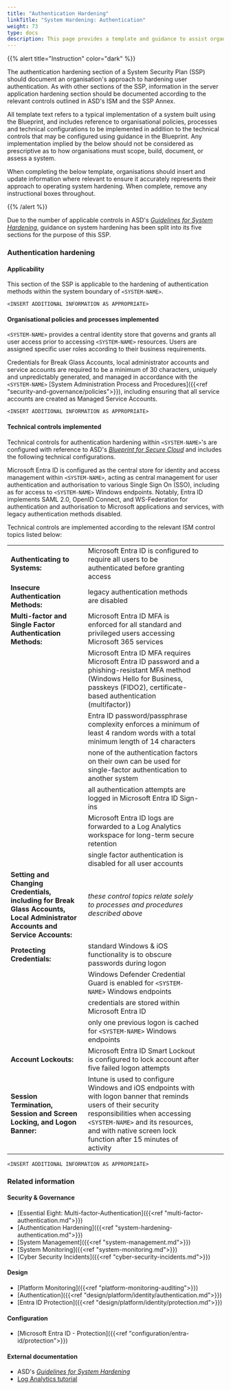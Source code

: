 ```yaml
---
title: "Authentication Hardening"
linkTitle: "System Hardening: Authentication"
weight: 73
type: docs
description: This page provides a template and guidance to assist organisations in documenting their approach to authentication hardening associated with their system(s) built on ASD's Blueprint for Secure Cloud.
---
```


{{% alert title="Instruction" color="dark" %}}

The authentication hardening section of a System Security Plan (SSP) should document an organisation's approach to hardening user authentication. As with other sections of the SSP, information in the server application hardening section should be documented according to the relevant controls outlined in ASD's ISM and the SSP Annex.

All template text refers to a typical implementation of a system built using the Blueprint, and includes reference to organisational policies, processes and technical configurations to be implemented in addition to the technical controls that may be configured using guidance in the Blueprint. Any implementation implied by the below should not be considered as prescriptive as to how organisations must scope, build, document, or assess a system.

When completing the below template, organisations should insert and update information where relevant to ensure it accurately represents their approach to operating system hardening. When complete, remove any instructional boxes throughout. 

{{% /alert %}}

Due to the number of applicable controls in ASD's [*Guidelines for System Hardening*](https://www.cyber.gov.au/resources-business-and-government/essential-cyber-security/ism/cyber-security-guidelines/guidelines-system-hardening), guidance on system hardening has been split into its five sections for the purpose of this SSP.

### Authentication hardening

#### Applicability

This section of the SSP is applicable to the hardening of authentication methods within the system boundary of `<SYSTEM-NAME>`.

`<INSERT ADDITIONAL INFORMATION AS APPROPRIATE>`

#### Organisational policies and processes implemented

`<SYSTEM-NAME>` provides a central identity store that governs and grants all user access prior to accessing `<SYSTEM-NAME>` resources. Users are assigned specific user roles according to their business requirements.

Credentials for Break Glass Accounts, local administrator accounts and service accounts are required to be a minimum of 30 characters, uniquely and unpredictably generated, and managed in accordance with the `<SYSTEM-NAME>` [System Administration Process and Procedures]({{<ref "security-and-governance/policies">}}), including ensuring that all service accounts are created as Managed Service Accounts.

`<INSERT ADDITIONAL INFORMATION AS APPROPRIATE>`

#### Technical controls implemented

Technical controls for authentication hardening within  `<SYSTEM-NAME>`'s are configured with reference to ASD's [*Blueprint for Secure Cloud*](https://blueprint.asd.gov.au) and includes the following technical configurations.

Microsoft Entra ID is configured as the central store for identity and access management within `<SYSTEM-NAME>`, acting as central management for user authentication and authorisation to various Single Sign On (SSO), including as for access to `<SYSTEM-NAME>` Windows endpoints. Notably, Entra ID implements SAML 2.0, OpenID Connect, and WS-Federation for authentication and authorisation to Microsoft applications and services, with legacy authentication methods disabled.

Technical controls are implemented according to the relevant ISM control topics listed below:

<div class="no-band-table">

|                                                                                                                              |                                                                                                                                                                                                                                                        |     |     |     |
| ---------------------------------------------------------------------------------------------------------------------------- | ------------------------------------------------------------------------------------------------------------------------------------------------------------------------------------------------------------------------------------------------------ | --- | --- | --- |
| **Authenticating to Systems:**                                                                                               | Microsoft Entra ID is configured to require all users to be authenticated before granting access                                                                                                                                                       |     |     |     |
| **Insecure Authentication Methods:**                                                                                         | legacy authentication methods are disabled                                                                                                                                                                                                             |     |     |     |
| **Multi-factor and Single Factor Authentication Methods:**                                                                   | Microsoft Entra ID MFA is enforced for all standard and privileged users accessing Microsoft 365 services                                                                                                                                              |     |     |     |
|                                                                                                                              | Microsoft Entra ID MFA requires Microsoft Entra ID password and a phishing-resistant MFA method (Windows Hello for Business, passkeys (FIDO2), certificate-based authentication (multifactor))                                                         |     |     |     |
|                                                                                                                              | Entra ID password/passphrase complexity enforces a minimum of least 4 random words with a total minimum length of 14 characters                                                                                                                        |     |     |     |
|                                                                                                                              | none of the authentication factors on their own can be used for single-factor authentication to another system                                                                                                                                         |     |     |     |
|                                                                                                                              | all authentication attempts are logged in Microsoft Entra ID Sign-ins                                                                                                                                                                                  |     |     |     |
|                                                                                                                              | Microsoft Entra ID logs are forwarded to a Log Analytics workspace for long-term secure retention                                                                                                                                                      |     |     |     |
|                                                                                                                              | single factor authentication is disabled for all user accounts                                                                                                                                                                                         |     |     |     |
| **Setting and Changing Credentials, including for Break Glass Accounts, Local Administrator Accounts and Service Accounts:** | *these control topics relate solely to processes and procedures described above*                                                                                                                                                                       |     |     |     |
| **Protecting Credentials:**                                                                                                  | standard Windows & iOS functionality is to obscure passwords during logon                                                                                                                                                                              |     |     |     |
|                                                                                                                              | Windows Defender Credential Guard is enabled for `<SYSTEM-NAME>` Windows endpoints                                                                                                                                                                     |     |     |     |
|                                                                                                                              | credentials are stored within Microsoft Entra ID                                                                                                                                                                                                       |     |     |     |
|                                                                                                                              | only one previous logon is cached for `<SYSTEM-NAME>` Windows endpoints                                                                                                                                                                                |     |     |     |
| **Account Lockouts:**                                                                                                        | Microsoft Entra ID Smart Lockout is configured to lock account after five failed logon attempts                                                                                                                                                        |     |     |     |
| **Session Termination, Session and Screen Locking, and Logon Banner:**                                                       | Intune is used to configure Windows and iOS endpoints with with logon banner that reminds users of their security responsibilities when accessing `<SYSTEM-NAME>` and its resources, and with native screen lock function after 15 minutes of activity |     |     |     |

</div>

`<INSERT ADDITIONAL INFORMATION AS APPROPRIATE>`

### Related information

#### Security & Governance

- [Essential Eight: Multi-factor-Authentication]({{<ref "multi-factor-authentication.md">}})
- [Authentication Hardening]({{<ref "system-hardening-authentication.md">}})
- [System Management]({{<ref "system-management.md">}})
- [System Monitoring]({{<ref "system-monitoring.md">}})
- [Cyber Security Incidents]({{<ref "cyber-security-incidents.md">}})

#### Design

- [Platform Monitoring]({{<ref "platform-monitoring-auditing">}})
- [Authentication]({{<ref "design/platform/identity/authentication.md">}})
- [Entra ID Protection]({{<ref "design/platform/identity/protection.md">}})
  
#### Configuration

* [Microsoft Entra ID - Protection]({{<ref "configuration/entra-id/protection">}})

#### External documentation

- ASD's [*Guidelines for System Hardening*](https://www.cyber.gov.au/resources-business-and-government/essential-cyber-security/ism/cyber-security-guidelines/guidelines-system-hardening)
- [Log Analytics tutorial](https://learn.microsoft.com/azure/azure-monitor/logs/log-analytics-tutorial)